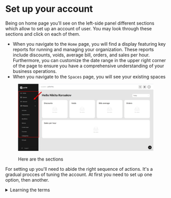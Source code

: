 # Set up your account

Being on home page you'll see on the left-side panel different sections which allow to set up an account of user. You may look through these sections and click on each of them.

* When you navigate to the `Home` page, you will find a display featuring key reports for running and managing your organization. These reports include discounts, voids, average bill, orders, and sales per hour. Furthermore, you can customize the date range in the upper right corner of the page to ensure you have a comprehensive understanding of your business operations.
* When you navigate to the `Spaces` page, you will see your existing spaces

<figure><img src="../.gitbook/assets/first.jpg" alt="" width="563"><figcaption><p>Here are the sections</p></figcaption></figure>

For setting up you'll need to abide the right sequence of actions. It's a gradual procces of tuning the account. At first you need to set up one option, then another.

<details>

<summary>Learning the terms</summary>

But at first you can learn more about these sections of the interface. You may find the definitions for them in our Glossary. Or you can read separate manuals about them on other pages (simply click on term in the table and learn something new about it).

</details>

